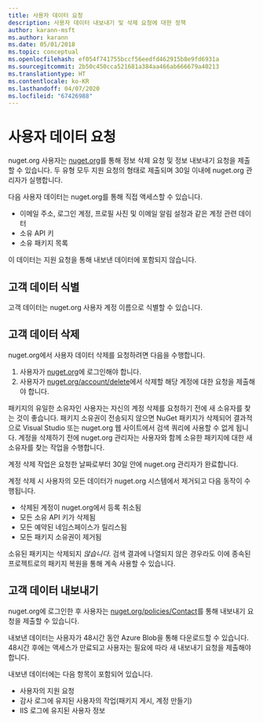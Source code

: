```yaml
---
title: 사용자 데이터 요청
description: 사용자 데이터 내보내기 및 삭제 요청에 대한 정책
author: karann-msft
ms.author: karann
ms.date: 05/01/2018
ms.topic: conceptual
ms.openlocfilehash: ef054f741755bccf56eedfd462915b8e9fd6931a
ms.sourcegitcommit: 2b50c450cca521681a384aa466ab666679a40213
ms.translationtype: HT
ms.contentlocale: ko-KR
ms.lasthandoff: 04/07/2020
ms.locfileid: "67426988"
---
```

# <a name="user-data-requests"></a>사용자 데이터 요청

nuget.org 사용자는 [nuget.org](https://www.nuget.org)를 통해 정보 삭제 요청 및 정보 내보내기 요청을 제출할 수 있습니다. 두 유형 모두 지원 요청의 형태로 제출되며 30일 이내에 nuget.org 관리자가 실행합니다.

다음 사용자 데이터는 nuget.org를 통해 직접 액세스할 수 있습니다.

* 이메일 주소, 로그인 계정, 프로필 사진 및 이메일 알림 설정과 같은 계정 관련 데이터
* 소유 API 키
* 소유 패키지 목록

이 데이터는 지원 요청을 통해 내보낸 데이터에 포함되지 않습니다.

## <a name="identifying-customer-data"></a>고객 데이터 식별

고객 데이터는 nuget.org 사용자 계정 이름으로 식별할 수 있습니다.

## <a name="deleting-customer-data"></a>고객 데이터 삭제

nuget.org에서 사용자 데이터 삭제를 요청하려면 다음을 수행합니다.

1. 사용자가 [nuget.org](https://www.nuget.org)에 로그인해야 합니다.
1. 사용자가 [nuget.org/account/delete](https://www.nuget.org/account/delete)에서 삭제할 해당 계정에 대한 요청을 제출해야 합니다.

패키지의 유일한 소유자인 사용자는 자신의 계정 삭제를 요청하기 전에 새 소유자를 찾는 것이 좋습니다. 패키지 소유권이 전송되지 않으면 NuGet 패키지가 삭제되어 결과적으로 Visual Studio 또는 nuget.org 웹 사이트에서 검색 쿼리에 사용할 수 없게 됩니다. 계정을 삭제하기 전에 nuget.org 관리자는 사용자와 함께 소유한 패키지에 대한 새 소유자를 찾는 작업을 수행합니다.

계정 삭제 작업은 요청한 날짜로부터 30일 안에 nuget.org 관리자가 완료합니다.

계정 삭제 시 사용자의 모든 데이터가 nuget.org 시스템에서 제거되고 다음 동작이 수행됩니다.

* 삭제된 계정이 nuget.org에서 등록 취소됨
* 모든 소유 API 키가 삭제됨
* 모든 예약된 네임스페이스가 릴리스됨
* 모든 패키지 소유권이 제거됨

소유된 패키지는 삭제되지 *않습니다*. 검색 결과에 나열되지 않은 경우라도 이에 종속된 프로젝트로의 패키지 복원을 통해 계속 사용할 수 있습니다.

## <a name="exporting-customer-data"></a>고객 데이터 내보내기

nuget.org에 로그인한 후 사용자는 [nuget.org/policies/Contact](https://www.nuget.org/policies/Contact)를 통해 내보내기 요청을 제출할 수 있습니다.

내보낸 데이터는 사용자가 48시간 동안 Azure Blob을 통해 다운로드할 수 있습니다. 48시간 후에는 액세스가 만료되고 사용자는 필요에 따라 새 내보내기 요청을 제출해야 합니다.

내보낸 데이터에는 다음 항목이 포함되어 있습니다.

* 사용자의 지원 요청
* 감사 로그에 유지된 사용자의 작업(패키지 게시, 계정 만들기)
* IIS 로그에 유지된 사용자 정보
